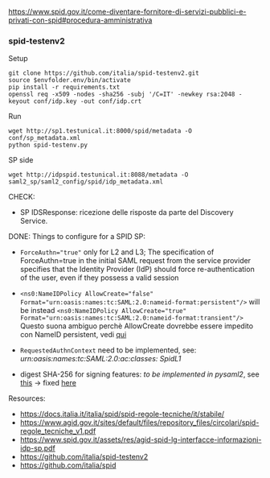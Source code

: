 https://www.spid.gov.it/come-diventare-fornitore-di-servizi-pubblici-e-privati-con-spid#procedura-amministrativa

### spid-testenv2

Setup
````
git clone https://github.com/italia/spid-testenv2.git
source $envfolder.env/bin/activate
pip install -r requirements.txt
openssl req -x509 -nodes -sha256 -subj '/C=IT' -newkey rsa:2048 -keyout conf/idp.key -out conf/idp.crt
````

Run
````
wget http://sp1.testunical.it:8000/spid/metadata -O conf/sp_metadata.xml
python spid-testenv.py
````

SP side
````
wget http://idpspid.testunical.it:8088/metadata -O saml2_sp/saml2_config/spid/idp_metadata.xml
````

CHECK:
- SP IDSResponse: ricezione delle risposte da parte del Discovery Service.

DONE:
Things to configure for a SPID SP:

- `ForceAuthn="true"` only for L2 and L3;
   The specification of ForceAuthn=true in the initial SAML request from the service provider specifies that the Identity Provider (IdP) should force re-authentication of the user, even if they possess a valid session

- `<ns0:NameIDPolicy AllowCreate="false" Format="urn:oasis:names:tc:SAML:2.0:nameid-format:persistent"/>` will be instead `<ns0:NameIDPolicy AllowCreate="true" Format="urn:oasis:names:tc:SAML:2.0:nameid-format:transient"/>`
  Questo suona ambiguo perchè AllowCreate dovrebbe essere impedito con NameID persistent, vedi [qui](http://docs.oasis-open.org/security/saml/v2.0/sstc-saml-approved-errata-2.0.html)

- `RequestedAuthnContext` need to be implemented, see: _urn:oasis:names:tc:SAML:2.0:ac:classes: SpidL1_
- digest SHA-256 for signing features: *to be implemented in pysaml2*, see [this](https://github.com/IdentityPython/pysaml2/pull/396) -> fixed [here](https://github.com/IdentityPython/pysaml2/pull/597)



Resources:
- https://docs.italia.it/italia/spid/spid-regole-tecniche/it/stabile/
- https://www.agid.gov.it/sites/default/files/repository_files/circolari/spid-regole_tecniche_v1.pdf
- https://www.spid.gov.it/assets/res/agid-spid-lg-interfacce-informazioni-idp-sp.pdf
- https://github.com/italia/spid-testenv2
- https://github.com/italia/spid
